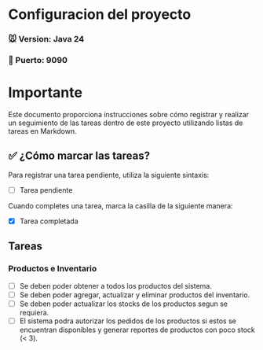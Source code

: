 
# Configuracion del proyecto
### 🐭 Version: Java 24
### 🐷 Puerto: 9090

# Importante

Este documento proporciona instrucciones sobre cómo registrar y realizar un seguimiento de las tareas dentro de este proyecto utilizando listas de tareas en Markdown.

## ✅ ¿Cómo marcar las tareas?

Para registrar una tarea pendiente, utiliza la siguiente sintaxis:

- [ ] Tarea pendiente

Cuando completes una tarea, marca la casilla de la siguiente manera:

- [x] Tarea completada

## Tareas

### Productos e Inventario

- [ ] Se deben poder obtener a todos los productos del sistema.
- [ ] Se deben poder agregar, actualizar y eliminar productos del inventario.
- [ ] Se deben poder actualizar los stocks de los productos segun se requiera.
- [ ] El sistema podra autorizar los pedidos de los productos si estos se encuentran disponibles y generar reportes de productos con poco stock (< 3).

